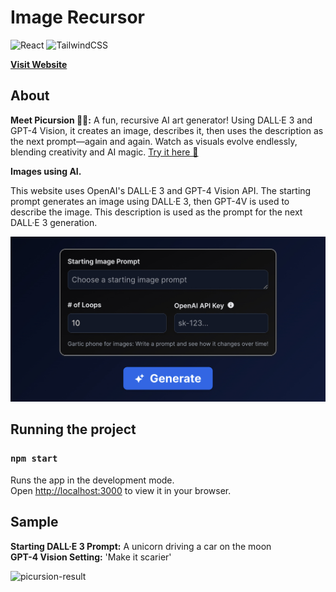 # Image Recursor

![React](https://img.shields.io/badge/react-%2320232a.svg?style=for-the-badge&logo=react&logoColor=%2361DAFB) ![TailwindCSS](https://img.shields.io/badge/tailwindcss-%2338B2AC.svg?style=for-the-badge&logo=tailwind-css&logoColor=white)

[**Visit Website**](https://picursion.web.app/)

## About

**Meet Picursion 🎨🔄:** A fun, recursive AI art generator! Using DALL·E 3 and GPT-4 Vision, it creates an image, describes it, then uses the description as the next prompt—again and again. Watch as visuals evolve endlessly, blending creativity and AI magic. [Try it here 🚀](https://picursion.web.app/)

**Images using AI.**

This website uses OpenAI's DALL·E 3 and GPT-4 Vision API. The starting prompt generates an image using DALL·E 3, then GPT-4V is used to describe the image. This description is used as the prompt for the next DALL·E 3 generation.


[![Picursion](https://raw.githubusercontent.com/sachnaror/picursion/main/public/socialshare.jpg)](https://picursion.web.app/)



## Running the project
### `npm start`

Runs the app in the development mode.\
Open [http://localhost:3000](http://localhost:3000) to view it in your browser.

## Sample

**Starting DALL·E 3 Prompt:** A unicorn driving a car on the moon\
**GPT-4 Vision Setting:** 'Make it scarier'

<img src="https://github.com/sachnaror/picursion/assets/40081309/ce770047-9a52-41d4-b23f-8f3dc2f3177d" alt="picursion-result" width="500"/>

